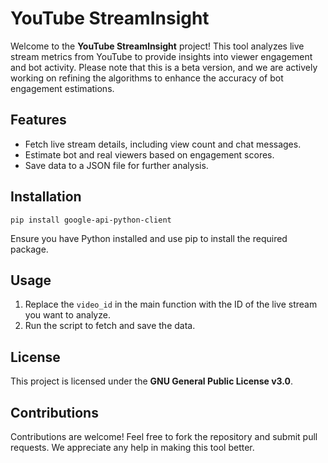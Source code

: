 <!DOCTYPE html>
<html lang="en">
<head>
    <meta charset="UTF-8">
    <meta name="viewport" content="width=device-width, initial-scale=1.0">
</head>
<body>

<h1>YouTube StreamInsight</h1>
<p>Welcome to the <strong>YouTube StreamInsight</strong> project! This tool analyzes live stream metrics from YouTube to provide insights into viewer engagement and bot activity. Please note that this is a beta version, and we are actively working on refining the algorithms to enhance the accuracy of bot engagement estimations.</p>

<h2>Features</h2>
<ul>
    <li>Fetch live stream details, including view count and chat messages.</li>
    <li>Estimate bot and real viewers based on engagement scores.</li>
    <li>Save data to a JSON file for further analysis.</li>
</ul>

<h2>Installation</h2>
<pre><code>pip install google-api-python-client</code></pre>
<p>Ensure you have Python installed and use pip to install the required package.</p>

<h2>Usage</h2>
<ol>
    <li>Replace the <code>video_id</code> in the main function with the ID of the live stream you want to analyze.</li>
    <li>Run the script to fetch and save the data.</li>
</ol>

<h2>License</h2>
<p>This project is licensed under the <strong>GNU General Public License v3.0</strong>.</p>

<h2>Contributions</h2>
<p>Contributions are welcome! Feel free to fork the repository and submit pull requests. We appreciate any help in making this tool better.</p>

</body>
</html>
